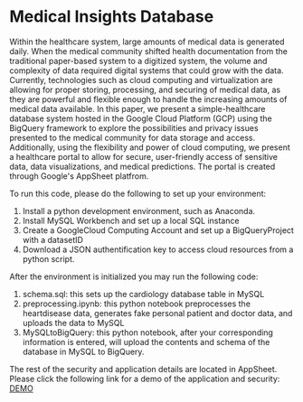 # Medical Insights Database
Within the healthcare system, large amounts of medical data is generated daily. When the
medical community shifted health documentation from the traditional paper-based system to a digitized
system, the volume and complexity of data required digital systems that could grow with the data. Currently,
technologies such as cloud computing and virtualization are allowing for proper storing, processing, and
securing of medical data, as they are powerful and flexible enough to handle the increasing amounts
of medical data available. In this paper, we present a simple-healthcare database system hosted in the
Google Cloud Platform (GCP) using the BigQuery framework to explore the possibilities and privacy issues
presented to the medical community for data storage and access. Additionally, using the flexibility and power
of cloud computing, we present a healthcare portal to allow for secure, user-friendly access of sensitive data,
data visualizations, and medical predictions. The portal is created through Google's AppSheet platfrom. 

To run this code, please do the following to set up your environment:
1. Install a python development environment, such as Anaconda. 
2. Install MySQL Workbench and set up a local SQL instance
3. Create a GoogleCloud Computing Account and set up a BigQueryProject with a datasetID
4. Download a JSON authentification key to access cloud resources from a python script. 

After the environment is initialized you may run the following code: 
1. schema.sql: this sets up the cardiology database table in MySQL
2. preprocessing.ipynb: this python notebook preprocesses the heartdisease data, generates fake personal patient and doctor data, and uploads the data to MySQL
3. MySQLtoBigQuery: this python notebook, after your corresponding information is entered, will upload the contents and schema of the database in MySQL to BigQuery.

The rest of the security and application details are located in AppSheet. Please click the following link for a demo of the application and security: [DEMO](https://drive.google.com/file/d/10-GV9DCA7yi7yUvxaFaiw41HcLpnGVhn/view?usp=share_link)
